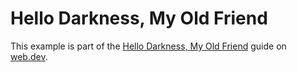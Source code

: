 # Hello Darkness, My Old Friend

This example is part of the [Hello Darkness, My Old Friend](https://web.dev/prefers-color-scheme) guide on [web.dev](https://web.dev).